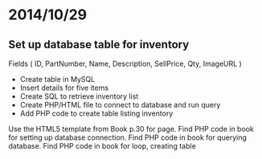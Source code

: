 

# 2014/10/29

## Set up database table for inventory

Fields ( ID, PartNumber, Name, Description, SellPrice, Qty, ImageURL )

  * Create table in MySQL
  * Insert details for five items
  * Create SQL to retrieve inventory list
  * Create PHP/HTML file to connect to database and run query
  * Add PHP code to create table listing inventory

Use the HTML5 template from Book p.30 for page.
Find PHP code in book for setting up database connection.
Find PHP code in book for querying database.
Find PHP code in book for loop, creating table